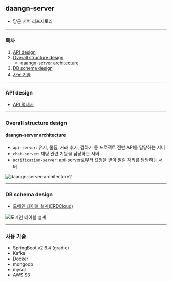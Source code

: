 ## daangn-server

- 당근 서버 리포지토리

---

### 목차

1. [API design](#api-design)
1. [Overall structure design](#overall-structure-design)
    - [daangn-server architecture](#daangn-server-architecture)
1. [DB schema design](#db-schema-design)
1. [사용 기술](#사용-기술)

---

### API design

- [API 명세서](https://github.com/daangn-daangn/daangn-server/wiki/API-%EB%AA%85%EC%84%B8)

---

### Overall structure design

#### daangn-server architecture

- `api-server`: 유저, 물품, 거래 후기, 찜하기 등 프로젝트 전반 API를 담당하는 서버 
- `chat-server`: 채팅 관련 기능을 담당하는 서버
- `notification-server`: api-server로부터 요청을 받아 알림 처리를 담당하는 서버 

![daangn-server-architecture2](https://user-images.githubusercontent.com/75410527/176134384-0fdf4482-9546-4014-a949-b0ee174a1416.jpeg)

---

### DB schema design

- [도메인 테이블 설계(ERDCloud)](https://www.erdcloud.com/d/ak4EqcdHAqQhwaYu5)

![도메인 테이블 설계](https://user-images.githubusercontent.com/75410527/176013973-9e4d871e-526f-4858-8b70-36739408971b.png)

---

### 사용 기술

- SpringBoot v2.6.4 (gradle)
- Kafka
- Docker
- mongodb
- mysql
- AWS S3
